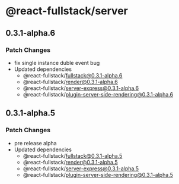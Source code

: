 # @react-fullstack/server

## 0.3.1-alpha.6

### Patch Changes

- fix single instance duble event bug
- Updated dependencies
  - @react-fullstack/fullstack@0.3.1-alpha.6
  - @react-fullstack/render@0.3.1-alpha.6
  - @react-fullstack/server-express@0.3.1-alpha.6
  - @react-fullstack/plugin-server-side-rendering@0.3.1-alpha.6

## 0.3.1-alpha.5

### Patch Changes

- pre release alpha
- Updated dependencies
  - @react-fullstack/fullstack@0.3.1-alpha.5
  - @react-fullstack/render@0.3.1-alpha.5
  - @react-fullstack/server-express@0.3.1-alpha.5
  - @react-fullstack/plugin-server-side-rendering@0.3.1-alpha.5
